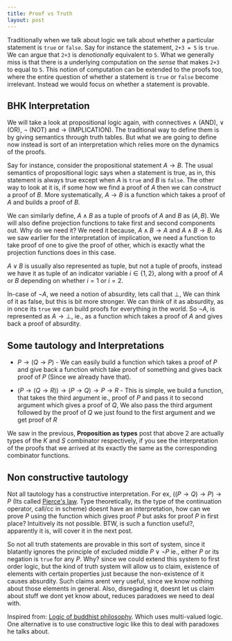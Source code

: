 ```yaml
---
title: Proof vs Truth
layout: post
---
```


Traditionally when we talk about logic we talk about whether a particular statement is `true` or `false`. Say for instance the statement, `2+3 = 5` is `true`. We can argue that `2+3` is *denotionally* equivalent to `5`. What we generally miss is that there is a underlying computation on the *sense* that makes `2+3` to equal to `5`. This notion of computation can be extended to the proofs too, where the entire question of whether a statement is `true` or `false` become irrelevant. Instead we would focus on whether a statement is provable.


BHK Interpretation
------------------

We will take a look at propositional logic again, with connectives $\wedge$ (AND), $\vee$ (OR), $\neg$ (NOT) and $\rightarrow$ (IMPLICATION). The traditional way to define them is by giving semantics through truth tables. But what we are going to define now instead is sort of an interpretation which relies more on the dynamics of the proofs.

Say for instance, consider the propositional statement $A \rightarrow B$. The usual semantics of propositional logic says when a statement is true, as in, this statement is always true except when $A$ is `true` and $B$ is `false`. The other way to look at it is, if some how we find a proof of $A$ then we can *construct* a proof of $B$. More systematically, $A \rightarrow B$ is a function which takes a proof of $A$ and builds a proof of $B$.

We can similarly define, 
$A \wedge B$ as a tuple of proofs of $A$ and $B$ as $(A,B)$. We will also define projection functions to take first and second components out. Why do we need it? We need it because, $A \wedge B \rightarrow A$ and $A \wedge B \rightarrow B$. As we saw earlier for the interpretation of implication, we need a function to take proof of one to give the proof of other, which is exactly what the projection functions does in this case.

$A \vee B$ is usually also represented as tuple, but not a tuple of proofs, instead we have it as tuple of an indicator variable $i \in \{1,2\}$, along with a proof of $A$ or $B$ depending on whether $i = 1$ or $i = 2$.

In-case of $\neg A$, we need a notion of absurdity, lets call that $\bot$, We can think of it as false, but this is bit more stronger. We can think of it as absurdity, as in once its `true` we can build proofs for everything in the world. So $\neg A$, is represented as $A \rightarrow \bot$, ie., as a function which takes a proof of $A$ and gives back a proof of absurdity.

Some tautology and Interpretations
----------------------------------

- $P \rightarrow (Q \rightarrow P)$ - We can easily build a function which takes a proof of $P$ and give back a function which take proof of something and gives back proof of $P$ (Since we already have that).

- $(P \rightarrow (Q \rightarrow R)) \rightarrow (P \rightarrow Q) \rightarrow P \rightarrow R$ - This is simple, we build a function, that takes the third argument ie., proof of $P$ and pass it to second argument which gives a proof of $Q$, We also pass the third argument followed by the proof of $Q$ we just found to the first argument and we get proof of $R$

We saw in the previous, **Proposition as types** post that above 2 are actually types of the $K$ and $S$ combinator respectively, if you see the interpretation of the proofs that we arrived at its exactly the same as the corresponding combinator functions.


Non constructive tautology
--------------------------

Not all tautology has a constructive interpretation. For ex, $((P \rightarrow Q) \rightarrow P) \rightarrow P$ (Its called [Pierce's law](https://en.wikipedia.org/wiki/Peirce%27s_law). Type theoretically, its the type of the continuation operator, call/cc in scheme) doesnt have an interpretation, how can we prove $P$ using the function which gives proof $P$ but asks for proof $P$ in first place? Intuitively its not possible. BTW, is such a function useful?, apparently it is, will cover it in the next post.

So not all truth statements are provable in this sort of system, since it blatantly ignores the principle of excluded middle $P \vee \neg P$ ie., either $P$ or its negation is `true` for any $P$. Why? since we could extend this system to first order logic, but the kind of truth system will allow us to claim, existence of elements with certain properties just because the non-existence of it causes absurdity. Such claims arent very useful, since we know nothing about those elements in general. Also, disregading it, doesnt let us claim about stuff we dont yet know about, reduces paradoxes we need to deal with. 

Inspired from: [Logic of buddhist philosophy](http://aeon.co/magazine/world-views/logic-of-buddhist-philosophy/). Which uses multi-valued logic. One alternative is to use constructive logic like this to deal with paradoxes he talks about.
